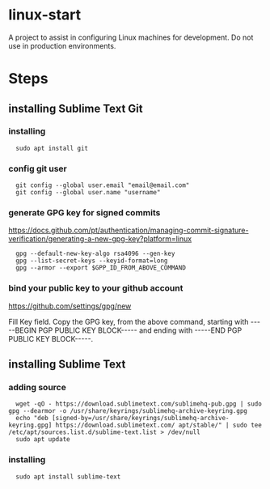 # linux-start
A project to assist in configuring Linux machines for development. Do not use in production environments.


# Steps

## installing Sublime Text Git
### installing
```
  sudo apt install git
```
### config git user
```
  git config --global user.email "email@email.com"
  git config --global user.name "username"
```
### generate GPG key for signed commits
https://docs.github.com/pt/authentication/managing-commit-signature-verification/generating-a-new-gpg-key?platform=linux
```
  gpg --default-new-key-algo rsa4096 --gen-key
  gpg --list-secret-keys --keyid-format=long
  gpg --armor --export $GPP_ID_FROM_ABOVE_COMMAND
```
### bind your public key to your github account
https://github.com/settings/gpg/new


Fill Key field. Copy the GPG key, from the above command, starting with -----BEGIN PGP PUBLIC KEY BLOCK----- and ending with -----END PGP PUBLIC KEY BLOCK-----. 

## installing Sublime Text
### adding source
```
  wget -qO - https://download.sublimetext.com/sublimehq-pub.gpg | sudo gpg --dearmor -o /usr/share/keyrings/sublimehq-archive-keyring.gpg
  echo "deb [signed-by=/usr/share/keyrings/sublimehq-archive-keyring.gpg] https://download.sublimetext.com/ apt/stable/" | sudo tee /etc/apt/sources.list.d/sublime-text.list > /dev/null
  sudo apt update
```
### installing
```
  sudo apt install sublime-text
```


